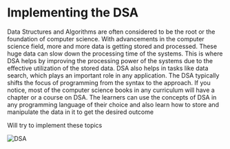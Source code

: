 # Implementing the DSA 

Data Structures and Algorithms are often considered to be the root or the foundation of computer science. With advancements in the computer science field, more and more data is getting stored and processed. These huge data can slow down the processing time of the systems. This is where DSA helps by improving the processing power of the systems due to the effective utilization of the stored data. DSA also helps in tasks like data search, which plays an important role in any application. The DSA typically shifts the focus of programming from the syntax to the approach. If you notice, most of the computer science books in any curriculum will have a chapter or a course on DSA. The learners can use the concepts of DSA in any programming language of their choice and also learn how to store and manipulate the data in it to get the desired outcome

Will try to implement these topics 

![DSA](https://user-images.githubusercontent.com/38564835/121313517-e9e1f180-c91f-11eb-8a0c-842a8c3effe7.JPG)

